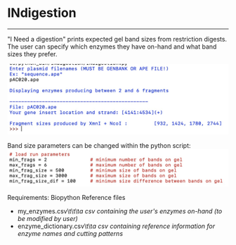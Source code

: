 # INdigestion
-------------
"I Need a digestion" prints expected gel band sizes from restriction digests. The user can specify which enzymes they have on-hand and what band sizes they prefer.

![indigestion_input_output.jpeg](https://raw.githubusercontent.com/amcrabtree/INdigestion/master/images/indigestion_input_output.jpeg)

Band size parameters can be changed within the python script:
![indigestion_script.jpeg](https://raw.githubusercontent.com/amcrabtree/INdigestion/master/images/indigestion_script.jpeg)

Requirements:
Biopython
Reference files
  * my_enzymes.csv\t\t\t<i>a csv containing the user's enzymes on-hand (to be modified by user)</i>
  * enzyme_dictionary.csv\t\t<i>a csv containing reference information for enzyme names and cutting patterns</i>
